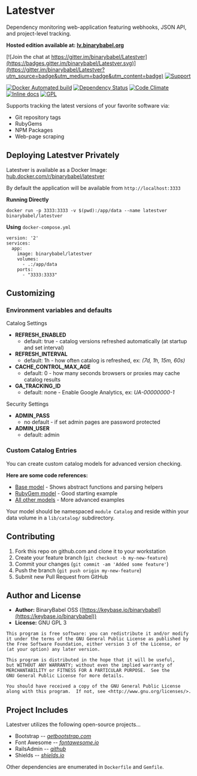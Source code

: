 # Latestver

Dependency monitoring web-application featuring webhooks, JSON API, and project-level tracking.

**Hosted edition available at: [lv.binarybabel.org](https://lv.binarybabel.org)**

[![Join the chat at https://gitter.im/binarybabel/Latestver](https://badges.gitter.im/binarybabel/Latestver.svg)](https://gitter.im/binarybabel/Latestver?utm_source=badge&utm_medium=badge&utm_content=badge) [![Support](https://beerpay.io/binarybabel/latestver/badge.svg?style=beer)](https://beerpay.io/binarybabel/latestver)

[![Docker Automated build](https://img.shields.io/docker/automated/binarybabel/latestver.svg)](https://hub.docker.com/r/binarybabel/latestver/) [![Dependency Status](https://gemnasium.com/badges/github.com/binarybabel/latestver.svg)](https://gemnasium.com/github.com/binarybabel/latestver) [![Code Climate](https://codeclimate.com/github/binarybabel/latestver/badges/gpa.svg)](https://codeclimate.com/github/binarybabel/latestver) [![Inline docs](http://inch-ci.org/github/binarybabel/latestver.svg?branch=master)](http://inch-ci.org/github/binarybabel/latestver) [![GPL](https://img.shields.io/aur/license/yaourt.svg)](https://www.gnu.org/licenses/gpl-3.0.en.html)


Supports tracking the latest versions of your favorite software via:

* Git repository tags
* RubyGems
* NPM Packages
* Web-page scraping


## Deploying Latestver Privately

Latestver is available as a Docker Image: [hub.docker.com/r/binarybabel/latestver](https://hub.docker.com/r/binarybabel/latestver/)

By default the application will be available from `http://localhost:3333`

**Running Directly**

```
docker run -p 3333:3333 -v $(pwd):/app/data --name latestver binarybabel/latestver
```

**Using** `docker-compose.yml`

```
version: '2'
services:
  app:
    image: binarybabel/latestver
    volumes:
      - .:/app/data
    ports:
      - "3333:3333"

```


## Customizing

### Environment variables and defaults

Catalog Settings

* __REFRESH\_ENABLED__
  * default: true - catalog versions refreshed automatically (at startup and set interval)
* __REFRESH\_INTERVAL__
  * default: 1h - how often catalog is refreshed, ex: _(7d, 1h, 15m, 60s)_
* __CACHE\_CONTROL\_MAX\_AGE__
  * default: 0 - how many seconds browsers or proxies may cache catalog results
* __GA\_TRACKING\_ID__
  * default: none - Enable Google Analytics, ex: _UA-00000000-1_

Security Settings

* __ADMIN\_PASS__
  * no default - if set admin pages are password protected
* __ADMIN\_USER__
  * default: admin

### Custom Catalog Entries

You can create custom catalog models for advanced version checking.

**Here are some code references:**

* [Base model](https://github.com/binarybabel/latestver/blob/master/app/models/catalog_entry.rb) - Shows abstract functions and parsing helpers
* [RubyGem model](https://github.com/binarybabel/latestver/blob/master/app/models/catalog/ruby_gem.rb) - Good starting example
* [All other models](https://github.com/binarybabel/latestver/tree/master/app/models/catalog) - More advanced examples

Your model should be namespaced `module Catalog` and reside within your data volume in a `lib/catalog/` subdirectory.


## Contributing

1. Fork this repo on github.com and clone it to your workstation
2. Create your feature branch (`git checkout -b my-new-feature`)
3. Commit your changes (`git commit -am 'Added some feature'`)
4. Push the branch (`git push origin my-new-feature`)
5. Submit new Pull Request from GitHub


## Author and License

 - **Author:** BinaryBabel OSS ([https://keybase.io/binarybabel](https://keybase.io/binarybabel))
 - **License:** GNU GPL 3

```
This program is free software: you can redistribute it and/or modify
it under the terms of the GNU General Public License as published by
the Free Software Foundation, either version 3 of the License, or
(at your option) any later version.

This program is distributed in the hope that it will be useful,
but WITHOUT ANY WARRANTY; without even the implied warranty of
MERCHANTABILITY or FITNESS FOR A PARTICULAR PURPOSE.  See the
GNU General Public License for more details.

You should have received a copy of the GNU General Public License
along with this program.  If not, see <http://www.gnu.org/licenses/>.
```


## Project Includes
Latestver utilizes the following open-source projects...

+ Bootstrap -- _[getbootstrap.com](http://getbootstrap.com/)_
+ Font Awesome -- _[fontawesome.io](http://fontawesome.io/)_
+ RailsAdmin -- _[github](https://github.com/sferik/rails_admin)_
+ Shields -- _[shields.io](http://shields.io/)_

Other dependencies are enumerated in `Dockerfile` and `Gemfile`.